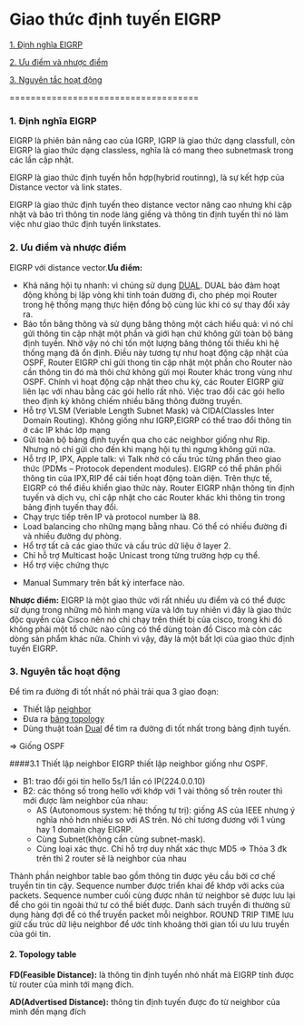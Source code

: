 # Giao thức định tuyến EIGRP

[1. Định nghĩa EIGRP](#definition)

[2. Ưu điểm và nhược điểm](#comparation)

[3. Nguyên tắc hoạt động](#work)

====================================

<a name="definition"></a>
### 1. Định nghĩa EIGRP

EIGRP là phiên bản nâng cao của IGRP, IGRP là giao thức dạng classfull, còn EIGRP là giao thức dạng classless, nghĩa là có mang theo subnetmask trong các lần cập nhật.

EIGRP là giao thức định tuyến hỗn hợp(hybrid routinng), là sự kết hợp của Distance vector và link states.

EIGRP là giao thức định tuyến theo distance vector nâng cao nhưng khi cập nhật và bảo trì thông tin node láng giềng và thông tin định tuyến thì nó làm việc như giao thức định tuyến linkstates.

<a name="comparation"></a>
### 2. Ưu điểm và nhược điểm

EIGRP với distance vector.**Ưu điểm:**

- Khả năng hội tụ nhanh: vì chúng sử dụng [DUAL](#dual). DUAL bảo đảm hoạt động không bị lặp vòng khi tính toán đường đi, cho phép mọi Router trong hệ thống mạng thực hiện đồng bộ cùng lúc khi có sự thay đổi xảy ra.
- Bảo tồn băng thông và sử dụng băng thông một cách hiểu quả: vì nó chỉ gửi thông tin cập nhật một phần và giới hạn chứ không gửi toàn bộ bảng định tuyến. Nhờ vậy nó chỉ tốn một lượng băng thông tối thiểu khi hệ thống mạng đã ổn định. Điều này tương tự như hoạt động cập nhật của OSPF, Router EIGRP chỉ gửi thong tin cập nhật một phần cho Router nào cần thông tin đó mà thôi chứ không gửi mọi Router khác trong vùng như OSPF. Chính vì hoạt động cập nhật theo chu kỳ, các Router EIGRP giữ liên lạc với nhau bằng các gói hello rất nhỏ. Việc trao đổi các gói hello theo định kỳ không chiếm nhiều băng thông đường truyền.
- Hỗ trợ VLSM (Veriable Length Subnet Mask) và CIDA(Classles Inter Domain Routing). Không giống như IGRP,EIGRP có thể trao đổi thông tin ở các IP khác lớp mạng
- Gửi toàn bộ bảng định tuyến qua cho các neighbor giống như Rip. Nhưng nó chỉ gửi cho đến khi mạng hội tụ thì ngưng không gửi nữa.
- Hỗ trợ IP, IPX, Apple talk: vì Talk nhờ có cấu trúc từng phần theo giao thức (PDMs – Protocok dependent modules). EIGRP có thể phân phối thông tin của IPX,RIP để cải tiến hoạt động toàn diện. Trên thực tế, EIGRP có thể điều khiển giao thức này. Router EIGRP nhận thông tin định tuyến và dịch vụ, chỉ cập nhật cho các Router khác khi thông tin trong bảng định tuyến thay đổi.
- Chạy trực tiếp trên IP và protocol number là 88.
- Load balancing cho những mạng bằng nhau. Có thể có nhiều đường đi và nhiều đường dự phòng.
- Hổ trợ tất cả các giao thức và cấu trúc dữ liệu ở layer 2.
- Chỉ hỗ trợ Multicast hoặc Unicast trong từng trường hợp cụ thể.
- Hổ trợ việc chứng thực
+ Manual Summary trên bất kỳ interface nào.

**Nhược điểm:**
EIGRP là một giao thức với rất nhiều ưu điểm và có thể được sử dụng trong những mô hình mạng vừa và lớn tuy nhiên vì đây là giao thức độc quyền của Cisco nên nó chỉ chạy trên thiết bị của cisco, trong khi đó không phải một tổ chức nào cũng có thể dùng toàn đồ Cisco mà còn các dòng sản phẩm khác nữa. Chính vì vậy, đây là một bất lợi của giao thức định tuyến EIGRP.

<a name="work"></a>
### 3. Nguyên tắc hoạt động

Để tìm ra đường đi tốt nhất nó phải trải qua 3 giao đoạn:

- Thiết lập [neighbor](#neighbor)
- Đưa ra [bảng topology](#topo)
- Dùng thuật toán [Dual](#dual) để tìm ra đường đi tốt nhất trong bảng định tuyến.

=> Giống OSPF

####3.1 Thiết lập neighbor
EIGRP thiết lập neighbor giống như OSPF.

- B1: trao đổi gói tin hello 5s/1 lần có IP(224.0.0.10)
- B2: các thông số trong hello với khớp với 1 vài thông số trên router thì mới được làm neighbor của nhau:
	- AS (Autonomous system: hệ thống tự trị): giống AS của IEEE nhưng ý nghĩa nhỏ hơn nhiều so với AS trên. Nó chỉ tương đương với 1 vùng hay 1 domain chạy EIGRP.
	- Cùng Subnet(không cần cùng subnet-mask).
	- Cùng loại xác thực. Chỉ hỗ trợ duy nhất xác thực MD5
=> Thỏa 3 đk trên thì 2 router sẽ là neighbor của nhau

Thành phần neighbor table bao gồm thông tin được yêu cầu bởi cơ chế truyền tin tin cậy. Sequence number được triển khai để khớp với acks của packets. Sequence number cuối cùng được nhân từ neighbor sẽ được lưu lại để cho gói tin ngoài thứ tư có thể biết được. Danh sách truyền đi thường sử dụng hàng đợi để có thể truyền packet mỗi neighbor. ROUND TRIP TIME lưu giữ cấu trúc dữ liệu neighbor để ước tính khoảng thời gian tối ưu lưu truyền của gói tin.

#### 2. Topology table

**FD(Feasible Distance):** là thông tin định tuyến nhỏ nhất mà EIGRP tính được từ router của mình tới mạng đích.

**AD(Advertised Distance):**  thông tin định tuyến được đo từ neighbor của mình đến mạng đích
